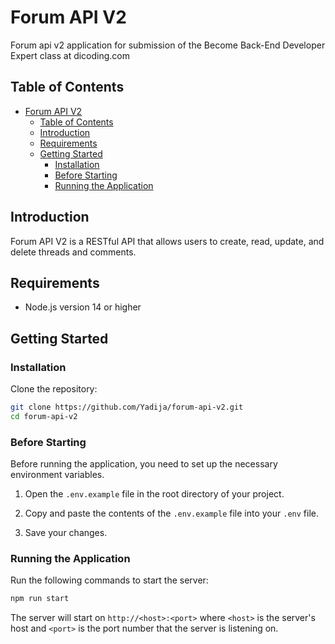 # Forum API V2

Forum api v2 application for submission of the Become Back-End Developer Expert class at dicoding.com

## Table of Contents

- [Forum API V2](#forum-api-v2)
  - [Table of Contents](#table-of-contents)
  - [Introduction](#introduction)
  - [Requirements](#requirements)
  - [Getting Started](#getting-started)
    - [Installation](#installation)
    - [Before Starting](#before-starting)
    - [Running the Application](#running-the-application)

## Introduction

Forum API V2 is a RESTful API that allows users to create, read, update, and delete threads and comments.

## Requirements

- Node.js version 14 or higher

## Getting Started

### Installation

Clone the repository:

```bash
git clone https://github.com/Yadija/forum-api-v2.git
cd forum-api-v2
```

### Before Starting

Before running the application, you need to set up the necessary environment variables.

1. Open the `.env.example` file in the root directory of your project.

2. Copy and paste the contents of the `.env.example` file into your `.env` file.

3. Save your changes.

### Running the Application

Run the following commands to start the server:

```bash
npm run start
```

The server will start on `http://<host>:<port>` where `<host>` is the server's host and `<port>` is the port number that the server is listening on.
